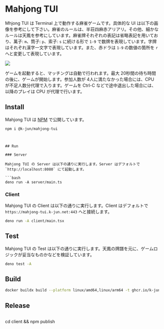 # Mahjong TUI

Mhjong TUI は Terminal 上で動作する麻雀ゲームです。具体的な UI は以下の画像を参考にして下さい。麻雀のルールは、半荘四麻赤アリアリ。その他、細かなルールは天鳳を参考にしています。麻雀牌それぞれの表記は省略表記を用いており、萬子: `m`、筒子: `p`、索子: `s` に続ける形で `1-9` で数牌を表現しています。字牌はそれぞれ漢字一文字で表現しています。また、赤ドラは `1-9` の数値の箇所を `r` へと変更して表現しています。

![](image.png)

ゲームを起動すると、マッチングは自動で行われます。最大 20秒間の待ち時間の後に、ゲームが開始します。参加人数が 4人に満たなかった場合には、CPU が不足人数分代理で入ります。ゲームを Ctrl-C などで途中退出した場合には、以降のプレイは CPU が代理で行います。

## Install

Mahjong TUI は [NPM](https://www.npmjs.com/package/@k-jun/mahjong-tui) で公開しています。


```bash
npm i @k-jun/mahjong-tui
```
```


## Run

### Server

Mahjong TUI の Server は以下の通りに実行します。Server はデフォルトで `http://localhost:8080` にて起動します。

```bash
deno run -A server/main.ts
```

### Client

Mahjong TUI の Client は以下の通りに実行します。Client はデフォルトで `https://mahjong-tui.k-jun.net:443` へと接続します。

```bash
deno run -A client/main.tsx
```

## Test

Mahjong TUI の Test は以下の通りに実行します。天鳳の牌譜を元に、ゲームロジックが妥当なものかなどを検証しています。

```bash
deno test -A
```

## Build

```bash
docker buildx build --platform linux/amd64,linux/arm64 -t ghcr.io/k-jun/mahjong-tui:latest --push .
```

## Release

```bash

```
cd client && npm publish

